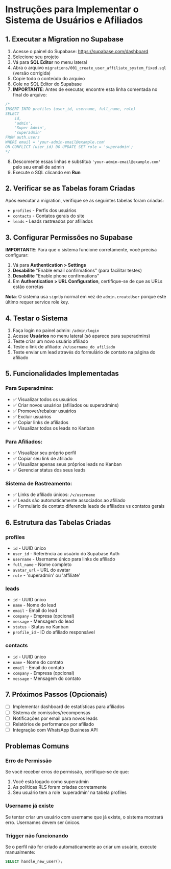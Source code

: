 # Instruções para Implementar o Sistema de Usuários e Afiliados

## 1. Executar a Migration no Supabase

1. Acesse o painel do Supabase: https://supabase.com/dashboard
2. Selecione seu projeto
3. Vá para **SQL Editor** no menu lateral
4. Abra o arquivo `migrations/001_create_user_affiliate_system_fixed.sql` (versão corrigida)
5. Copie todo o conteúdo do arquivo
6. Cole no SQL Editor do Supabase
7. **IMPORTANTE**: Antes de executar, encontre esta linha comentada no final do arquivo:

```sql
/*
INSERT INTO profiles (user_id, username, full_name, role)
SELECT 
    id,
    'admin',
    'Super Admin',
    'superadmin'
FROM auth.users 
WHERE email = 'your-admin-email@example.com'
ON CONFLICT (user_id) DO UPDATE SET role = 'superadmin';
*/
```

8. Descomente essas linhas e substitua `'your-admin-email@example.com'` pelo seu email de admin
9. Execute o SQL clicando em **Run**

## 2. Verificar se as Tabelas foram Criadas

Após executar a migration, verifique se as seguintes tabelas foram criadas:

- `profiles` - Perfis dos usuários
- `contacts` - Contatos gerais do site
- `leads` - Leads rastreados por afiliados

## 3. Configurar Permissões no Supabase

**IMPORTANTE**: Para que o sistema funcione corretamente, você precisa configurar:

1. Vá para **Authentication > Settings**
2. **Desabilite** "Enable email confirmations" (para facilitar testes)
3. **Desabilite** "Enable phone confirmations"
4. Em **Authentication > URL Configuration**, certifique-se de que as URLs estão corretas

**Nota**: O sistema usa `signUp` normal em vez de `admin.createUser` porque este último requer service role key.

## 4. Testar o Sistema

1. Faça login no painel admin: `/admin/login`
2. Acesse **Usuários** no menu lateral (só aparece para superadmins)
3. Teste criar um novo usuário afiliado
4. Teste o link de afiliado: `/v/username_do_afiliado`
5. Teste enviar um lead através do formulário de contato na página do afiliado

## 5. Funcionalidades Implementadas

### Para Superadmins:
- ✅ Visualizar todos os usuários
- ✅ Criar novos usuários (afiliados ou superadmins)
- ✅ Promover/rebaixar usuários
- ✅ Excluir usuários
- ✅ Copiar links de afiliados
- ✅ Visualizar todos os leads no Kanban

### Para Afiliados:
- ✅ Visualizar seu próprio perfil
- ✅ Copiar seu link de afiliado
- ✅ Visualizar apenas seus próprios leads no Kanban
- ✅ Gerenciar status dos seus leads

### Sistema de Rastreamento:
- ✅ Links de afiliado únicos: `/v/username`
- ✅ Leads são automaticamente associados ao afiliado
- ✅ Formulário de contato diferencia leads de afiliados vs contatos gerais

## 6. Estrutura das Tabelas Criadas

### profiles
- `id` - UUID único
- `user_id` - Referência ao usuário do Supabase Auth
- `username` - Username único para links de afiliado
- `full_name` - Nome completo
- `avatar_url` - URL do avatar
- `role` - 'superadmin' ou 'affiliate'

### leads
- `id` - UUID único
- `name` - Nome do lead
- `email` - Email do lead
- `company` - Empresa (opcional)
- `message` - Mensagem do lead
- `status` - Status no Kanban
- `profile_id` - ID do afiliado responsável

### contacts
- `id` - UUID único
- `name` - Nome do contato
- `email` - Email do contato
- `company` - Empresa (opcional)
- `message` - Mensagem do contato

## 7. Próximos Passos (Opcionais)

- [ ] Implementar dashboard de estatísticas para afiliados
- [ ] Sistema de comissões/recompensas
- [ ] Notificações por email para novos leads
- [ ] Relatórios de performance por afiliado
- [ ] Integração com WhatsApp Business API

## Problemas Comuns

### Erro de Permissão
Se você receber erros de permissão, certifique-se de que:
1. Você está logado como superadmin
2. As políticas RLS foram criadas corretamente
3. Seu usuário tem a role 'superadmin' na tabela profiles

### Username já existe
Se tentar criar um usuário com username que já existe, o sistema mostrará erro. Usernames devem ser únicos.

### Trigger não funcionando
Se o perfil não for criado automaticamente ao criar um usuário, execute manualmente:

```sql
SELECT handle_new_user();
```